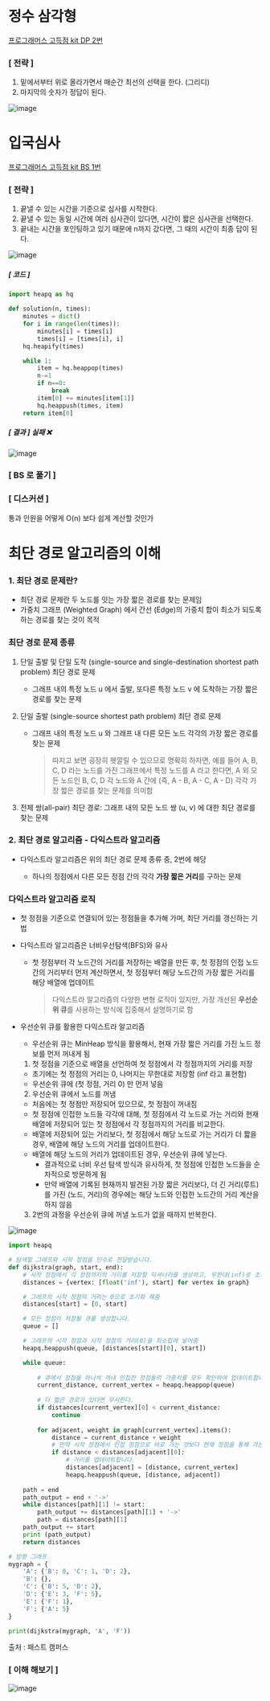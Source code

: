 # 정수 삼각형

<a href="https://programmers.co.kr/learn/courses/30/lessons/43105"> 프로그래머스 고득점 kit DP 2번 </a>



### [ 전략 ]

1. 밑에서부터 위로 올라가면서 매순간 최선의 선택을 한다. (그리디)
2. 마지막의 숫자가 정답이 된다.







![image](https://user-images.githubusercontent.com/42775225/93234900-d900b700-f7b7-11ea-9658-8d13af1650e8.png)















# 입국심사

<a href="https://programmers.co.kr/learn/courses/30/lessons/43238"> 프로그래머스 고득점 kit BS 1번 </a>



### [ 전략 ]

1. 끝낼 수 있는 시간을 기준으로 심사를 시작한다.
2. 끝낼 수 있는 동일 시간에 여러 심사관이 있다면, 시간이 짧은 심사관을 선택한다.
3. 끝내는 시간을 포인팅하고 있기 때문에 n까지 갔다면, 그 때의 시간이 최종 답이 된다.



![image](https://user-images.githubusercontent.com/42775225/93237983-c7b9a980-f7bb-11ea-83c9-076b8f11dbbf.png)

##### [ 코드 ]

```python
import heapq as hq

def solution(n, times):
    minutes = dict()
    for i in range(len(times)):
        minutes[i] = times[i]
        times[i] = [times[i], i]
    hq.heapify(times)

    while 1:
        item = hq.heappop(times)
        n-=1
        if n==0:
            break
        item[0] += minutes[item[1]]
        hq.heappush(times, item)
    return item[0]
```

##### [ 결과 ] 실패 ❌

![image](https://user-images.githubusercontent.com/42775225/93236754-28e07d80-f7ba-11ea-8540-c1cce07bb1b8.png)



### [ BS 로 풀기 ]

### [ 디스커션 ]

통과 인원을 어떻게 O(n) 보다 쉽게 계산할 것인가











# 최단 경로 알고리즘의 이해

### 1. 최단 경로 문제란?

- 최단 경로 문제란 두 노드를 잇는 가장 짧은 경로를 찾는 문제임
- 가중치 그래프 (Weighted Graph) 에서 간선 (Edge)의 가중치 합이 최소가 되도록 하는 경로를 찾는 것이 목적



### 최단 경로 문제 종류

1. 단일 출발 및 단일 도착 (single-source and single-destination shortest path problem) 최단 경로 문제

   - 그래프 내의 특정 노드 u 에서 출발, 또다른 특정 노드 v 에 도착하는 가장 짧은 경로를 찾는 문제

2. 단일 출발 (single-source shortest path problem) 최단 경로 문제

   - 그래프 내의 특정 노드 u 와 그래프 내 다른 모든 노드 각각의 가장 짧은 경로를 찾는 문제

     > 따지고 보면 굉장히 헷깔릴 수 있으므로 명확히 하자면, 예를 들어 A, B, C, D 라는 노드를 가진 그래프에서 특정 노드를 A 라고 한다면, A 외 모든 노드인 B, C, D 각 노드와 A 간에 (즉, A - B, A - C, A - D) 각각 가장 짧은 경로를 찾는 문제를 의미함

3. 전체 쌍(all-pair) 최단 경로: 그래프 내의 모든 노드 쌍 (u, v) 에 대한 최단 경로를 찾는 문제

   

### 2. 최단 경로 알고리즘 - 다익스트라 알고리즘

- 다익스트라 알고리즘은 위의 최단 경로 문제 종류 중, 2번에 해당

  - 하나의 정점에서 다른 모든 정점 간의 각각 **가장 짧은 거리**를 구하는 문제

  

### 다익스트라 알고리즘 로직

- 첫 정점을 기준으로 연결되어 있는 정점들을 추가해 가며, 최단 거리를 갱신하는 기법

- 다익스트라 알고리즘은 너비우선탐색(BFS)와 유사

  - 첫 정점부터 각 노드간의 거리를 저장하는 배열을 만든 후, 첫 정점의 인접 노드 간의 거리부터 먼저 계산하면서, 첫 정점부터 해당 노드간의 가장 짧은 거리를 해당 배열에 업데이트

    > 다익스트라 알고리즘의 다양한 변형 로직이 있지만, 가장 개선된 **우선순위 큐**를 사용하는 방식에 집중해서 설명하기로 함

- 우선순위 큐를 활용한 다익스트라 알고리즘

  - 우선순위 큐는 MinHeap 방식을 활용해서, 현재 가장 짧은 거리를 가진 노드 정보를 먼저 꺼내게 됨

  1) 첫 정점을 기준으로 배열을 선언하여 첫 정점에서 각 정점까지의 거리를 저장

  - 초기에는 첫 정점의 거리는 0, 나머지는 무한대로 저장함 (inf 라고 표현함)
  - 우선순위 큐에 (첫 정점, 거리 0) 만 먼저 넣음

  2) 우선순위 큐에서 노드를 꺼냄

  - 처음에는 첫 정점만 저장되어 있으므로, 첫 정점이 꺼내짐
  - 첫 정점에 인접한 노드들 각각에 대해, 첫 정점에서 각 노드로 가는 거리와 현재 배열에 저장되어 있는 첫 정점에서 각 정점까지의 거리를 비교한다.
  - 배열에 저장되어 있는 거리보다, 첫 정점에서 해당 노드로 가는 거리가 더 짧을 경우, 배열에 해당 노드의 거리를 업데이트한다.
  - 배열에 해당 노드의 거리가 업데이트된 경우, 우선순위 큐에 넣는다.
    - 결과적으로 너비 우선 탐색 방식과 유사하게, 첫 정점에 인접한 노드들을 순차적으로 방문하게 됨
    - 만약 배열에 기록된 현재까지 발견된 가장 짧은 거리보다, 더 긴 거리(루트)를 가진 (노드, 거리)의 경우에는 해당 노드와 인접한 노드간의 거리 계산을 하지 않음

  3) 2번의 과정을 우선순위 큐에 꺼낼 노드가 없을 때까지 반복한다.



![image](https://user-images.githubusercontent.com/42775225/93289589-ad161d80-f819-11ea-9254-0cb4e097ad2a.png)

```python
import heapq

# 탐색할 그래프와 시작 정점을 인수로 전달받습니다.
def dijkstra(graph, start, end):
    # 시작 정점에서 각 정점까지의 거리를 저장할 딕셔너리를 생성하고, 무한대(inf)로 초기화합니다.
    distances = {vertex: [float('inf'), start] for vertex in graph}

    # 그래프의 시작 정점의 거리는 0으로 초기화 해줌
    distances[start] = [0, start]

    # 모든 정점이 저장될 큐를 생성합니다.
    queue = []

    # 그래프의 시작 정점과 시작 정점의 거리(0)을 최소힙에 넣어줌
    heapq.heappush(queue, [distances[start][0], start])

    while queue:
        
        # 큐에서 정점을 하나씩 꺼내 인접한 정점들의 가중치를 모두 확인하여 업데이트합니다.
        current_distance, current_vertex = heapq.heappop(queue)
        
        # 더 짧은 경로가 있다면 무시한다.
        if distances[current_vertex][0] < current_distance:
            continue
            
        for adjacent, weight in graph[current_vertex].items():
            distance = current_distance + weight
            # 만약 시작 정점에서 인접 정점으로 바로 가는 것보다 현재 정점을 통해 가는 것이 더 가까울 경우에는
            if distance < distances[adjacent][0]:
                # 거리를 업데이트합니다.
                distances[adjacent] = [distance, current_vertex]
                heapq.heappush(queue, [distance, adjacent])
    
    path = end
    path_output = end + '->'
    while distances[path][1] != start:
        path_output += distances[path][1] + '->'
        path = distances[path][1]
    path_output += start
    print (path_output)
    return distances

# 방향 그래프
mygraph = {
    'A': {'B': 8, 'C': 1, 'D': 2},
    'B': {},
    'C': {'B': 5, 'D': 2},
    'D': {'E': 3, 'F': 5},
    'E': {'F': 1},
    'F': {'A': 5}
}

print(dijkstra(mygraph, 'A', 'F'))
```

출처 : 패스트 캠퍼스



### [ 이해 해보기 ]

![image](https://user-images.githubusercontent.com/42775225/93296415-1d2c9f80-f82a-11ea-9ddf-90b30b7b0411.png)















